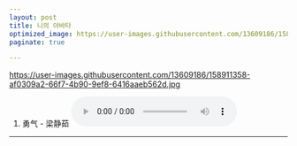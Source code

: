 ```yaml
---
layout: post
title: 니의 아바타
optimized_image: https://user-images.githubusercontent.com/13609186/158835018-824318eb-5f98-4ecd-9e87-646c60b6bc99.jpg
paginate: true

---
```

https://user-images.githubusercontent.com/13609186/158911358-af0309a2-66f7-4b90-9ef8-6416aaeb562d.jpg
1. 勇气 - 梁静茹 <audio src="https://drive.google.com/uc?export=download&id=1pR87tgJty8SjbpCtyTeNjlPBQNdeo8D-" controls="true"></audio> <br>


---
